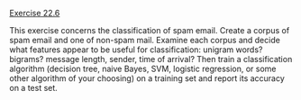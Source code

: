 [Exercise 22.6](22-6/)

This exercise concerns the classification of spam email.
Create a corpus of spam email and one of non-spam mail. Examine each
corpus and decide what features appear to be useful for classification:
unigram words? bigrams? message length, sender, time of arrival? Then
train a classification algorithm (decision tree, naive Bayes, SVM,
logistic regression, or some other algorithm of your choosing) on a
training set and report its accuracy on a test set.
